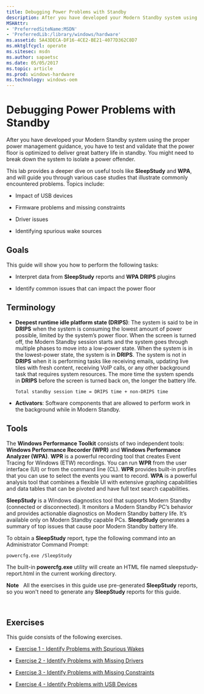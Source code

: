 ```yaml
---
title: Debugging Power Problems with Standby
description: After you have developed your Modern Standby system using the proper power management guidance, you have to test and validate that the power floor is optimized to deliver great battery life in standby.
MSHAttr:
- 'PreferredSiteName:MSDN'
- 'PreferredLib:/library/windows/hardware'
ms.assetid: 5A43DECA-DF16-4CE2-BE21-4077D362C8D7
ms.mktglfcycl: operate
ms.sitesec: msdn
ms.author: sapaetsc
ms.date: 05/05/2017
ms.topic: article
ms.prod: windows-hardware
ms.technology: windows-oem
---
```


# Debugging Power Problems with Standby


After you have developed your Modern Standby system using the proper power management guidance, you have to test and validate that the power floor is optimized to deliver great battery life in standby. You might need to break down the system to isolate a power offender.

This lab provides a deeper dive on useful tools like **SleepStudy** and **WPA**, and will guide you through various case studies that illustrate commonly encountered problems. Topics include:

-   Impact of USB devices

-   Firmware problems and missing constraints

-   Driver issues

-   Identifying spurious wake sources

## Goals


This guide will show you how to perform the following tasks:

-   Interpret data from **SleepStudy** reports and **WPA DRIPS** plugins

-   Identify common issues that can impact the power floor

## Terminology


-   **Deepest runtime idle platform state (DRIPS)**: The system is said to be in **DRIPS** when the system is consuming the lowest amount of power possible, limited by the system’s power floor. When the screen is turned off, the Modern Standby session starts and the system goes through multiple phases to move into a low-power state. When the system is in the lowest-power state, the system is in **DRIPS**. The system is not in **DRIPS** when it is performing tasks like receiving emails, updating live tiles with fresh content, receiving VoIP calls, or any other background task that requires system resources. The more time the system spends in **DRIPS** before the screen is turned back on, the longer the battery life.

    ```
    Total standby session time = DRIPS time + non-DRIPS time
    ```

-   **Activators**: Software components that are allowed to perform work in the background while in Modern Standby.

## Tools


The **Windows Performance Toolkit** consists of two independent tools: **Windows Performance Recorder (WPR)** and **Windows Performance Analyzer (WPA)**. **WPR** is a powerful recording tool that creates Event Tracing for Windows (ETW) recordings. You can run **WPR** from the user interface (UI) or from the command line (CL). **WPR** provides built-in profiles that you can use to select the events you want to record. **WPA** is a powerful analysis tool that combines a flexible UI with extensive graphing capabilities and data tables that can be pivoted and have full text search capabilities.

**SleepStudy** is a Windows diagnostics tool that supports Modern Standby (connected or disconnected). It monitors a Modern Standby PC’s behavior and provides actionable diagnostics on Modern Standby battery life. It’s available only on Modern Standby capable PCs. **SleepStudy** generates a summary of top issues that cause poor Modern Standby battery life.

To obtain a **SleepStudy** report, type the following command into an Administrator Command Prompt:

```
powercfg.exe /SleepStudy
```

The built-in **powercfg.exe** utility will create an HTML file named sleepstudy-report.html in the current working directory.

**Note**  
All the exercises in this guide use pre-generated **SleepStudy** reports, so you won't need to generate any **SleepStudy** reports for this guide.

 

## Exercises


This guide consists of the following exercises.

-   [Exercise 1 - Identify Problems with Spurious Wakes](debugging-problems-with-standby-exercise-1.md)

-   [Exercise 2 - Identify Problems with Missing Drivers](debugging-problems-with-standby-exercise-2.md)

-   [Exercise 3 - Identify Problems with Missing Constraints](debugging-problems-with-standby-exercise-3.md)

-   [Exercise 4 - Identify Problems with USB Devices](debugging-problems-with-standby-exercise-4.md)

 

 






